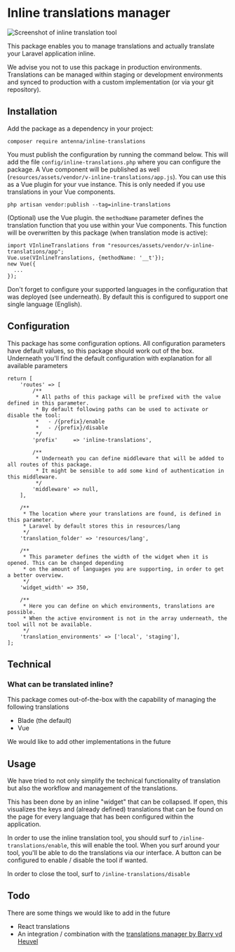 # Inline translations manager

![Screenshot of inline translation tool][screenshot]

This package enables you to manage translations and actually translate your Laravel application inline.

We advise you not to use this package in production environments. Translations can be managed within staging or development environments and synced to production with a custom implementation (or via your git repository).


## Installation

Add the package as a dependency in your project:
```
composer require antenna/inline-translations
```

You must publish the configuration by running the command below. This will add the file `config/inline-translations.php` where you can configure the package. A Vue component will be published as well (`resources/assets/vendor/v-inline-translations/app.js`). You can use this as a Vue plugin for your vue instance. This is only needed if you use translations in your Vue components.
```
php artisan vendor:publish --tag=inline-translations
```

(Optional) use the Vue plugin. the `methodName` parameter defines the translation function that you use within your Vue components. This function will be overwritten by this package (when translation mode is active):
```
import VInlineTranslations from "resources/assets/vendor/v-inline-translations/app";
Vue.use(VInlineTranslations, {methodName: '__t'});
new Vue({
  ...
});
```

Don't forget to configure your supported languages in the configuration that was deployed (see underneath). By default this is configured to support one single language (English).

## Configuration
This package has some configuration options. All configuration parameters have default values, so this package should work out of the box. Underneath you'll find the default configuration with explanation for all available parameters
```
return [
    'routes' => [
        /**
         * All paths of this package will be prefixed with the value defined in this parameter.
         * By default following paths can be used to activate or disable the tool:
         *   - /{prefix}/enable
         *   - /{prefix}/disable
         */
        'prefix'     => 'inline-translations',
        
        /**
         * Underneath you can define middleware that will be added to all routes of this package.
         * It might be sensible to add some kind of authentication in this middleware.
         */
        'middleware' => null,
    ],
    
    /**
     * The location where your translations are found, is defined in this parameter.
     * Laravel by default stores this in resources/lang
     */
    'translation_folder' => 'resources/lang',
    
    /**
     * This parameter defines the width of the widget when it is opened. This can be changed depending
     * on the amount of languages you are supporting, in order to get a better overview.
     */
    'widget_width' => 350,
    
    /**
     * Here you can define on which environments, translations are possible.
     * When the active environment is not in the array underneath, the tool will not be available.
     */
    'translation_environments' => ['local', 'staging'],
];
```

## Technical

### What can be translated inline?
This package comes out-of-the-box with the capability of managing the following translations

* Blade (the default)
* Vue

We would like to add other implementations in the future


## Usage

We have tried to not only simplify the technical functionality of translation but also the workflow and management of the
translations.

This has been done by an inline "widget" that can be collapsed. If open, this visualizes the keys and (already defined) translations that can be found
on the page for every language that has been configured within the application.

In order to use the inline translation tool, you should surf to `/inline-translations/enable`, this will enable the tool. When you surf around your tool, you'll be able to do the translations via our interface.
A button can be configured to enable / disable the tool if wanted.

In order to close the tool, surf to `/inline-translations/disable`

## Todo

There are some things we would like to add in the future

* React translations
* An integration / combination with the [translations manager by Barry vd Heuvel](https://github.com/barryvdh/laravel-translation-manager)


[screenshot]: https://i.ibb.co/s5P23Ft/screely-1592219274102.png "Translator screenshot"
